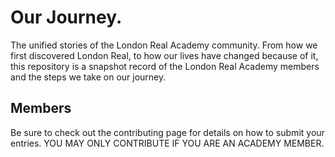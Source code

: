 # Our Journey.
The unified stories of the London Real Academy community. From how we first discovered London Real, to how our lives have changed because of it, this repository is a snapshot record of the London Real Academy members and the steps we take on our journey.

## Members
Be sure to check out the contributing page for details on how to submit your entries. YOU MAY ONLY CONTRIBUTE IF YOU ARE AN ACADEMY MEMBER.


